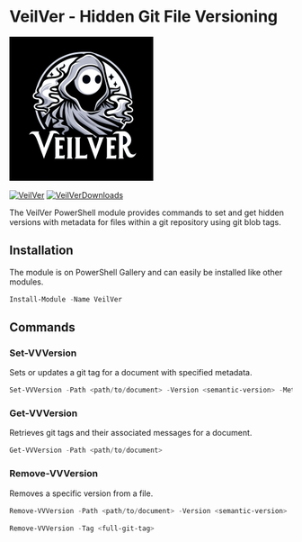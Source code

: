# VeilVer - Hidden Git File Versioning

<img src="./images/VeilVer.png" width="256">

[![VeilVer]][VeilVerGallery] [![VeilVerDownloads]][VeilVerGallery]

The VeilVer PowerShell module provides commands to set and get hidden versions with metadata for files within a git repository using git blob tags.

## Installation

The module is on PowerShell Gallery and can easily be installed like other modules.

```powershell
Install-Module -Name VeilVer
```

## Commands

### Set-VVVersion

Sets or updates a git tag for a document with specified metadata.

```powershell
Set-VVVersion -Path <path/to/document> -Version <semantic-version> -Metadata <metadata-hashtable>
```

### Get-VVVersion

Retrieves git tags and their associated messages for a document.

```powershell
Get-VVVersion -Path <path/to/document>
```

### Remove-VVVersion

Removes a specific version from a file.

```powershell
Remove-VVVersion -Path <path/to/document> -Version <semantic-version>
```

```powershell
Remove-VVVersion -Tag <full-git-tag>
```

<!-- References -->
[VeilVerDownloads]: https://img.shields.io/powershellgallery/dt/VeilVer
[VeilVerGallery]: https://www.powershellgallery.com/packages/VeilVer/
[VeilVer]: https://img.shields.io/powershellgallery/v/VeilVer?label=VeilVer
